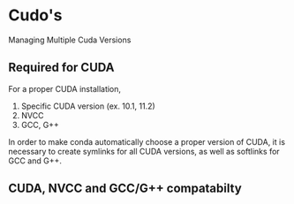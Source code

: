 # Cudo's
Managing Multiple Cuda Versions


## Required for CUDA

For a proper CUDA installation, 
1. Specific CUDA version (ex. 10.1, 11.2)
2. NVCC
3. GCC, G++

In order to make conda automatically choose a proper version of CUDA, it is necessary to create symlinks for all CUDA versions, as well as softlinks for GCC and G++.

## CUDA, NVCC and GCC/G++ compatabilty



##
